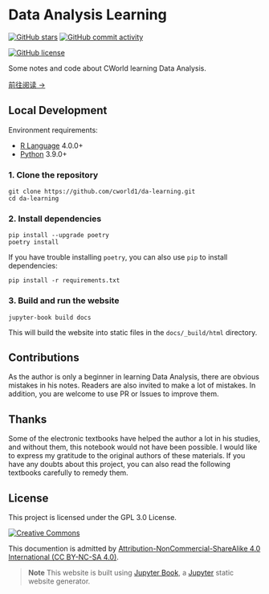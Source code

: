 # Data Analysis Learning

[![GitHub stars](https://img.shields.io/github/stars/cworld1/da-learning?style=flat-square)](https://github.com/cworld1/da-learning/stargazers)
[![GitHub commit activity](https://img.shields.io/github/commit-activity/y/cworld1/da-learning?label=commits&style=flat-square)](https://github.com/cworld1/da-learning/commits)
<!-- [![Vercel Production Status](https://img.shields.io/github/deployments/cworld1/da-learning/production?label=vercel&logo=vercel&style=flat-square)](https://vercel.com/cworld0/da-learning) -->
[![GitHub license](https://img.shields.io/github/license/cworld1/da-learning?style=flat-square)](https://github.com/cworld1/da-learning/blob/main/LICENSE)

Some notes and code about CWorld learning Data Analysis.

[前往阅读 →](https://da.cworld.top/)

## Local Development

Environment requirements:

- [R Language](https://www.r-project.org/) 4.0.0+
- [Python](https://www.python.org/) 3.9.0+

### 1. Clone the repository

```shell
git clone https://github.com/cworld1/da-learning.git
cd da-learning
```

### 2. Install dependencies

```shell
pip install --upgrade poetry
poetry install
```

If you have trouble installing `poetry`, you can also use `pip` to install dependencies:

```shell
pip install -r requirements.txt
```

### 3. Build and run the website

```shell
jupyter-book build docs
```

This will build the website into static files in the `docs/_build/html` directory.

## Contributions

As the author is only a beginner in learning Data Analysis, there are obvious mistakes in his notes. Readers are also invited to make a lot of mistakes. In addition, you are welcome to use PR or Issues to improve them.

## Thanks

Some of the electronic textbooks have helped the author a lot in his studies, and without them, this notebook would not have been possible. I would like to express my gratitude to the original authors of these materials. If you have any doubts about this project, you can also read the following textbooks carefully to remedy them.

<!-- - [数据库原理及应用 - shark-Gao 的博客](https://blog.csdn.net/qq_58608526/article/details/122922114)
- [数据库原理及应用教程（微课版）](https://annas-archive.org/md5/08cf09ef24ff4989641044caa544b29e)
- [数据库系统概论（第 5 版）](https://z-lib.io/book/13860288) -->

## License

This project is licensed under the GPL 3.0 License.

[![Creative Commons](https://i.creativecommons.org/l/by-nc-sa/4.0/88x31.png)](https://creativecommons.org/licenses/by-nc-sa/4.0/deed.en)

This documention is admitted by [Attribution-NonCommercial-ShareAlike 4.0 International (CC BY-NC-SA 4.0)](http://creativecommons.org/licenses/by-nc-sa/4.0/).

> **Note** This website is built using [Jupyter Book](https://jupyterbook.org/en/stable/), a [Jupyter](https://jupyter.org/) static website generator.
